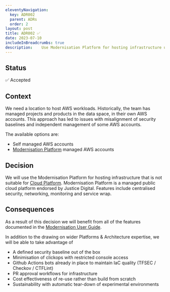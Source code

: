 ```yaml
---
eleventyNavigation:
  key: ADR002
  parent: ADRs
  order: 2
layout: post
title: ADR002 ✅
date: 2023-07-10
includeInBreadcrumbs: true
description:	Use Modernisation Platform for hosting infrastructure unsuitable for Cloud Platform
---
```


## Status

✅ Accepted

## Context

We need a location to host AWS workloads. Historically, the team has managed projects and products in the data space,
in their own AWS accounts. This approach has led to issues with misalignment of security baselines and independent
management of some AWS accounts.

The available options are:

- Self managed AWS accounts
- [Modernisation Platform](https://user-guide.modernisation-platform.service.justice.gov.uk/) managed AWS accounts

## Decision

We will use the Modernisation Platform for hosting infrastructure that is not suitable for [Cloud Platform](/documentation/adrs/adr-001-use-cloud-platform-for-hosting-infrastructure.html). Modernisation Platform is a managed public cloud platform endorsed by
Justice Digital. Features include centralised security, networking, monitoring and service wrap.

## Consequences

As a result of this decision we will benefit from all of the features documented in the [Modernisation User Guide](https://user-guide.modernisation-platform.service.justice.gov.uk/user-guide/our-offer-to-you.html).

In addition to the drawing on wider Platforms & Architecture expertise,
we will be able to take advantage of

- A defined security baseline out of the box
- Minimisation of clickops with restricted console access
- Github Actions bots already in place to maintain IaC quality (TFSEC / Checkov / CTFLint)
- PR approval workflows for infrastructure
- Cost effectiveness of re-use rather than build from scratch
- Sustainability with automatic tear-down of experimental environments

